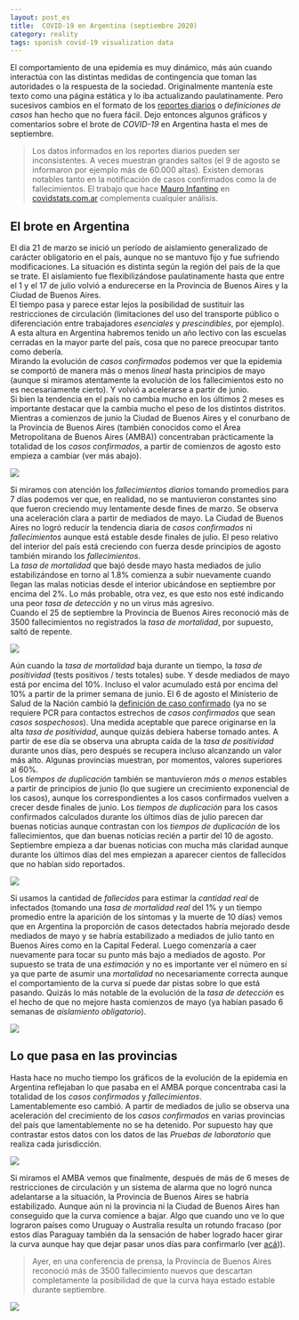 ```yaml
---
layout: post_es
title:  COVID-19 en Argentina (septiembre 2020)
category: reality
tags: spanish covid-19 visualization data
---
```

El comportamiento de una epidemia es muy dinámico, más aún cuando interactúa con las distintas medidas de
contingencia que toman las autoridades o la respuesta de la sociedad. Originalmente mantenía este texto
como una página estática y lo iba actualizando paulatinamente. Pero sucesivos cambios en el formato de los
[reportes diarios](https://www.argentina.gob.ar/coronavirus/informe-diario) o *definiciones de casos*
han hecho que no fuera fácil. Dejo entonces algunos gráficos y comentarios sobre el brote de *COVID-19*
en Argentina hasta el mes de septiembre.  

> Los datos informados en los reportes diarios pueden ser inconsistentes. A veces muestran grandes saltos
(el 9 de agosto se informaron por ejemplo más de 60.000 altas). Existen demoras notables tanto en la
notificación de casos confirmados como la de fallecimientos. El trabajo que hace
[Mauro Infantino](https://twitter.com/plenque) en [covidstats.com.ar](https://covidstats.com.ar/panorama)
complementa cualquier análisis.

## El brote en Argentina

El día 21 de marzo se inició un período de aislamiento generalizado de carácter obligatorio en el país, aunque
no se mantuvo fijo y fue sufriendo modificaciones. La situación es distinta según la región del país de la que
se trate. El aislamiento fue flexibilizándose paulatinamente hasta que entre el 1 y el 17 de julio volvió a
endurecerse en la Provincia de Buenos Aires y la Ciudad de Buenos Aires.  
El tiempo pasa y parece estar lejos la posibilidad de sustituir las restricciones de circulación (limitaciones
del uso del transporte público o diferenciación entre trabajadores *esenciales* y *prescindibles*, por ejemplo).
A esta altura en Argentina habremos tenido un año lectivo con las escuelas cerradas en la mayor parte del país,
cosa que no parece preocupar tanto como debería.  
Mirando la evolución de *casos confirmados* podemos ver que la epidemia se comportó de manera más o menos
*lineal* hasta principios de mayo (aunque si miramos atentamente la evolución de los fallecimientos esto
no es necesariamente cierto). Y volvió a acelerarse a partir de junio.  
Si bien la tendencia en el país no cambia mucho en los últimos 2 meses es importante destacar que la cambia
mucho el peso de los distintos distritos. Mientras a comienzos de junio la Ciudad de Buenos Aires y el
conurbano de la Provincia de Buenos Aires (también conocidos como el Área Metropolitana de Buenos Aires
(AMBA)) concentraban prácticamente la totalidad de los *casos confirmados*, a partir de
comienzos de agosto esto empieza a cambiar (ver más abajo).  

<img class="red" src="/assets/img/20200926_COVID_01.jpg" />

Si miramos con atención los *fallecimientos diarios* tomando promedios para 7 días podemos ver que, en realidad,
no se mantuvieron constantes sino que fueron creciendo muy lentamente desde fines de marzo. Se observa
una aceleración clara a partir de mediados de mayo. La Ciudad de Buenos Aires no
logró reducir la tendencia diaria de *casos confirmados* ni *fallecimientos* aunque está estable desde finales de
julio. El peso relativo del interior del país está creciendo con fuerza desde principios de agosto también
mirando los *fallecimientos*.  
La *tasa de mortalidad* que bajó desde mayo hasta mediados de julio estabilizándose en torno al 1.8% comienza
a subir nuevamente cuando llegan las malas noticias desde el interior ubicándose en septiembre por encima del
2%. Lo más probable, otra vez, es que esto nos esté indicando una peor *tasa de detección* y no un virus más
agresivo.  
Cuando el 25 de septiembre la Provincia de Buenos Aires reconoció más de 3500 fallecimientos no registrados
la *tasa de mortalidad*, por supuesto, saltó de repente.  

<img class="yellow" src="/assets/img/20200926_COVID_02.jpg" />

Aún cuando la *tasa de mortalidad* baja durante un tiempo, la *tasa de positividad* (tests positivos / tests
totales) sube. Y desde mediados de mayo está por encima del 10%. Incluso el valor acumulado está por encima
del 10% a partir de la primer semana de junio. El 6 de agosto el Ministerio de Salud de la Nación cambió la
[definición de caso confirmado](https://www.argentina.gob.ar/salud/coronavirus-COVID-19/definicion-de-caso)
(ya no se requiere PCR para contactos estrechos de *casos confirmados* que sean *casos sospechosos*). Una
medida aceptable que parece originarse en la alta *tasa de positividad*, aunque quizás debiera haberse tomado
antes. A partir de ese día se observa una abrupta caída de la *tasa de positividad* durante unos días, pero
después se recupera incluso alcanzando un valor más alto. Algunas provincias muestran, por momentos, valores
superiores al 60%.  
Los *tiempos de duplicación* también se mantuvieron *más o menos* estables a partir de principios de junio
(lo que sugiere un crecimiento exponencial de los casos), aunque los correspondientes a los casos confirmados
vuelven a crecer desde finales de junio. Los *tiempos de duplicación* para los casos confirmados calculados
durante los últimos días de julio parecen dar buenas noticias aunque contrastan con los *tiempos de duplicación*
de los fallecimientos, que dan buenas noticias recién a partir del 10 de agosto. Septiembre empieza a dar
buenas noticias con mucha más claridad aunque durante los últimos días del mes empiezan a aparecer cientos
de fallecidos que no habían sido reportados.  

<img class="blue" src="/assets/img/20200926_COVID_03.jpg" />

Si usamos la cantidad de *fallecidos* para estimar la *cantidad real* de infectados (tomando una *tasa de mortalidad
real* del 1% y un tiempo promedio entre la aparición de los síntomas y la muerte de 10 días) vemos
que en Argentina la proporción de casos detectados habría mejorado desde mediados de mayo y se habría estabilizado
a mediados de julio tanto en Buenos Aires como en la Capital Federal. Luego comenzaría a caer nuevamente para
tocar su punto más bajo a mediados de agosto. Por supuesto se trata de una *estimación* y no es importante ver
el número en sí ya que parte de asumir una *mortalidad* no necesariamente correcta aunque el comportamiento
de la curva sí puede dar pistas sobre lo que está pasando. Quizás lo más notable de la evolución de la
*tasa de detección* es el hecho de que no mejore hasta comienzos de mayo (ya habían pasado 6 semanas de *aislamiento
obligatorio*).  

<img class="gray" src="/assets/img/20200926_COVID_04.jpg" />

## Lo que pasa en las provincias

Hasta hace no mucho tiempo los gráficos de la evolución de la epidemia en Argentina reflejaban lo que
pasaba en el AMBA porque concentraba casi la totalidad de los *casos confirmados* y *fallecimientos*.  
Lamentablemente eso cambió. A partir de mediados de julio se observa una aceleración del crecimiento
de los *casos confirmados* en varias provincias del país que lamentablemente no se ha detenido. Por supuesto
hay que contrastar estos datos con los datos de las *Pruebas de laboratorio* que realiza cada jurisdicción.  

<img class="red" src="/assets/img/20200926_COVID_05.jpg" />

Si miramos el AMBA vemos que finalmente, después de más de 6 meses de restricciones de circulación y un sistema
de alarma que no logró nunca adelantarse a la situación, la Provincia de Buenos Aires se habría estabilizado.
Aunque aún ni la provincia ni la Ciudad de Buenos Aires han conseguido que la curva comience a bajar. Algo que
cuando uno ve lo que lograron países como Uruguay o Australia resulta un rotundo fracaso (por estos días
Paraguay también da la sensación de haber logrado hacer girar la curva aunque hay que dejar pasar unos días
para confirmarlo (ver [acá](/assets/img/20200926_COVID_06.jpg))).

> Ayer, en una conferencia de prensa, la Provincia de Buenos Aires reconoció más de 3500 fallecimiento nuevos
que descartan completamente la posibilidad de que la curva haya estado estable durante septiembre.

<img class="red" src="/assets/img/20200926_COVID_06.jpg" />
